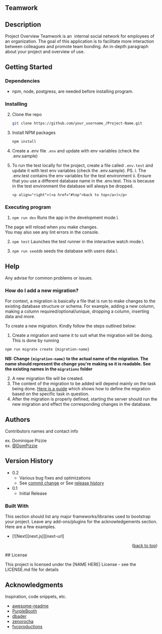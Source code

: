## Teamwork

## Description

Project Overview
Teamwork is an ​ internal social network for employees of an organization. The goal of this
application is to facilitate more interaction between colleagues and promote team bonding.
An in-depth paragraph about your project and overview of use.

## Getting Started

### Dependencies

-   npm, node, postgress, are needed before installing program.

### Installing

2.  Clone the repo
    ```sh
    git clone https://github.com/your_username_/Project-Name.git
    ```
3.  Install NPM packages
    ```sh
    npm install
    ```
4.  Create a .env file `.env` and update with env variables (check the .env.sample)

5.  To run the test locally for the project, create a file called `.env.test` and update it with test env variables (check the .env.sample).
    PS.
    i. The .env.test contains the env variables for the test environment
    ii. Ensure that you use a different database name in the .env.test. This is because in the test environment the database will always be dropped.

        <p align="right">(<a href="#top">back to top</a>)</p>

### Executing program

1. `npm run dev`
   Runs the app in the development mode.\

The page will reload when you make changes.\
You may also see any lint errors in the console.

2. `npm test`
   Launches the test runner in the interactive watch mode.\

3. `npm run seeddb`
   seeds the database with users data.\

## Help

Any advise for common problems or issues.

### How do I add a new migration?

For context, a migration is basically a file that is run to make changes to the existing database structure or schema. For example, adding a new column, making a column required/optional/unique, dropping a column, inserting data and more.

To create a new migration. Kindly follow the steps outlined below:

1. Create a migration and name it to suit what the migration will be doing. This is done by running

```bash
npm run migrate create {migration-name}
```

**NB: Change `{migration-name}` to the actual name of the migration. The name should represent the change you're making so it is readable. See the existing names in the `migrations` folder**

2. A new migration file will be created.
3. The content of the migration to be added will depend mainly on the task being done. [Here is a guide](https://salsita.github.io/node-pg-migrate/#/migrations) which shows how to define the migration based on the specific task in question.
4. After the migration is properly defined, starting the server should run the new migration and effect the corresponding changes in the database.

## Authors

Contributors names and contact info

ex. Dominique Pizzie  
ex. [@DomPizzie](https://twitter.com/dompizzie)

## Version History

-   0.2
    -   Various bug fixes and optimizations
    -   See [commit change]() or See [release history]()
-   0.1
    -   Initial Release

### Built With

This section should list any major frameworks/libraries used to bootstrap your project. Leave any add-ons/plugins for the acknowledgements section. Here are a few examples.

-   [![Next][next.js]][next-url]

<p align="right">(<a href="#top">back to top</a>)</p>
## License

This project is licensed under the [NAME HERE] License - see the LICENSE.md file for details

## Acknowledgments

Inspiration, code snippets, etc.

-   [awesome-readme](https://github.com/matiassingers/awesome-readme)
-   [PurpleBooth](https://gist.github.com/PurpleBooth/109311bb0361f32d87a2)
-   [dbader](https://github.com/dbader/readme-template)
-   [zenorocha](https://gist.github.com/zenorocha/4526327)
-   [fvcproductions](https://gist.github.com/fvcproductions/1bfc2d4aecb01a834b46)
